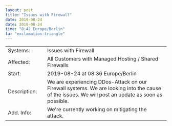 ```yaml
---
layout: post
title: "Issues with Firewall"
date: 2019-08-24
date: 2019-08-24
time: "8:42 Europe/Berlin"
fa: "exclamation-triangle"
---
```


|                   |   |                                                                      |
|-------------------|---|----------------------------------------------------------------------|
| Systems:          |   | Issues with Firewall|
| Affected:         |   | All Customers with Managed Hosting / Shared Firewalls |
| Start:            |   | 2019-08-24 at 08:36 Europe/Berlin |
| Description:      |   | We are experiencing DDos-Attack on our Firewall systems. We are looking into the cause of the issues. We will post an update as soon as possible. |
| Add. Info:        |   | We're currently working on mitigating the attack. |